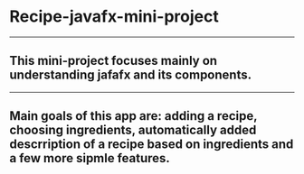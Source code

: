 # Recipe-javafx-mini-project
---
## This mini-project focuses mainly on understanding jafafx and its components. 
---
## Main goals of this app are: adding a recipe, choosing ingredients, automatically added descrription  of a recipe based on ingredients and a few more sipmle features.